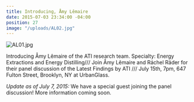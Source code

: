 ```yaml
---
title: Introducing, Åmy Lêmaire
date: 2015-07-03 23:34:00 -04:00
position: 27
image: "/uploads/AL02.jpg"
---
```


![AL01.jpg](/uploads/AL01.jpg)

Introducing Åmy Lêmaire of the ATI research team. Specialty: Energy Extractions and Energy Distilling/// Join Åmy Lêmaire and Ráchel Räder for their panel discussion of the Latest Findings by ATI /// July 15th, 7pm, 647 Fulton Street, Brooklyn, NY at UrbanGlass.

*Update as of July 7, 2015:* We have a special guest joining the panel discussion! More information coming soon.